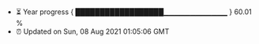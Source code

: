 - ⏳ Year progress { ██████████████████▁▁▁▁▁▁▁▁▁▁▁▁ } 60.01 %
- ⏰ Updated on Sun, 08 Aug 2021 01:05:06 GMT

